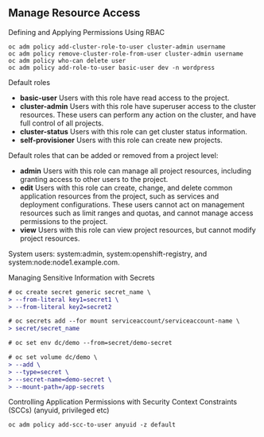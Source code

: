 ## Manage Resource Access ##

Defining and Applying Permissions Using RBAC  
```
oc adm policy add-cluster-role-to-user cluster-admin username
oc adm policy remove-cluster-role-from-user cluster-admin username
oc adm policy who-can delete user
oc adm policy add-role-to-user basic-user dev -n wordpress
```

Default roles
-	**basic-user** Users with this role have read access to the project.
-	**cluster-admin** Users with this role have superuser access to the cluster resources. These users can perform any action on the cluster, and have full control of all projects.
-	**cluster-status** Users with this role can get cluster status information.
-	**self-provisioner** Users with this role can create new projects.

Default roles that can be added or removed from a project level:
-	**admin** Users with this role can manage all project resources, including granting access to other users to the project.
-	**edit** Users with this role can create, change, and delete common application resources from the project, such as services and deployment configurations. These users cannot act on management resources such as limit ranges and quotas, and cannot manage access permissions to the project.
-	**view** Users with this role can view project resources, but cannot modify project resources.

System users: system:admin, system:openshift-registry, and system:node:node1.example.com.

Managing Sensitive Information with Secrets  
```diff
# oc create secret generic secret_name \
> --from-literal key1=secret1 \
> --from-literal key2=secret2

# oc secrets add --for mount serviceaccount/serviceaccount-name \
> secret/secret_name

# oc set env dc/demo --from=secret/demo-secret

# oc set volume dc/demo \
> --add \
> --type=secret \
> --secret-name=demo-secret \
> --mount-path=/app-secrets
```

Controlling Application Permissions with Security Context Constraints (SCCs) (anyuid, privileged etc)  
```
oc adm policy add-scc-to-user anyuid -z default
```

